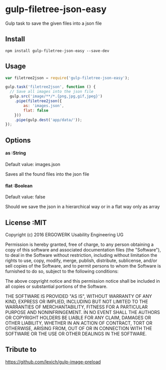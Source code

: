 gulp-filetree-json-easy
==================

Gulp task to save the given files into a json file

## Install

```
npm install gulp-filetree-json-easy --save-dev
```

## Usage
```javascript
var filetree2json = require('gulp-filetree-json-easy');

gulp.task('filetree2json', function () {
  // Save all images into the json file
  gulp.src('image/**/*.{png,jpg,gif,jpeg}')
    .pipe(filetree2json({
        as: 'images.json',
        flat: false
    }))
    .pipe(gulp.dest('app/data/'));
});
```

## Options

#### as :String
Default value: images.json

Saves all the found files into the json file

#### flat :Boolean
Default value: false

Should we save the json in a hierarchical way or in a flat way only as array

## License :MIT

Copyright (c) 2016 ERGOWERK Usability Engineering UG

Permission is hereby granted, free of charge, to any person obtaining a copy
of this software and associated documentation files (the "Software"), to deal
in the Software without restriction, including without limitation the rights
to use, copy, modify, merge, publish, distribute, sublicense, and/or sell
copies of the Software, and to permit persons to whom the Software is
furnished to do so, subject to the following conditions:

The above copyright notice and this permission notice shall be included in all
copies or substantial portions of the Software.

THE SOFTWARE IS PROVIDED "AS IS", WITHOUT WARRANTY OF ANY KIND, EXPRESS OR
IMPLIED, INCLUDING BUT NOT LIMITED TO THE WARRANTIES OF MERCHANTABILITY,
FITNESS FOR A PARTICULAR PURPOSE AND NONINFRINGEMENT. IN NO EVENT SHALL THE
AUTHORS OR COPYRIGHT HOLDERS BE LIABLE FOR ANY CLAIM, DAMAGES OR OTHER
LIABILITY, WHETHER IN AN ACTION OF CONTRACT, TORT OR OTHERWISE, ARISING FROM,
OUT OF OR IN CONNECTION WITH THE SOFTWARE OR THE USE OR OTHER DEALINGS IN THE
SOFTWARE.

## Tribute to

https://github.com/lexich/gulp-image-preload